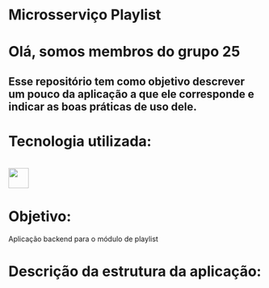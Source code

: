 # Microsserviço Playlist


# Olá, somos membros do grupo 25 
## Esse repositório tem como objetivo descrever um pouco da aplicação a que ele corresponde e indicar as boas práticas de uso dele.

# Tecnologia utilizada:
<br>
<img src="https://cdn.jsdelivr.net/gh/devicons/devicon@latest/icons/csharp/csharp-original.svg" width="40" height="40" />
          
# Objetivo:
Aplicação backend para o módulo de playlist

# Descrição da estrutura da aplicação:
